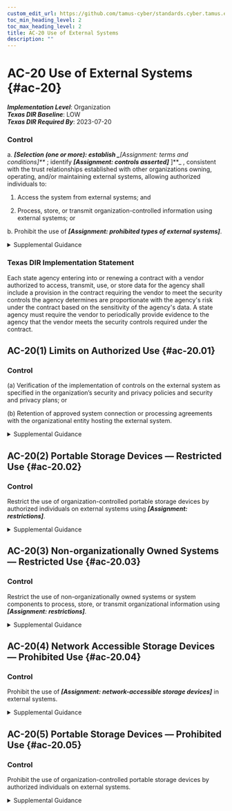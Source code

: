 ```yaml
---
custom_edit_url: https://github.com/tamus-cyber/standards.cyber.tamus.edu/tree/main/static/content/tamus.edu/TAMUS_profile.xml
toc_min_heading_level: 2
toc_max_heading_level: 2
title: AC-20 Use of External Systems
description: ""
---
```


# AC-20 Use of External Systems {#ac-20}

_**Implementation Level**_: Organization\
_**Texas DIR Baseline**_: LOW\
_**Texas DIR Required By**_: 2023-07-20

### Control

a. 
                  _**[Selection (one or more): establish _**[Assignment: terms and conditions]**_
               ; identify _**[Assignment: controls asserted]**_
               ]**_ , consistent with the trust relationships established with other organizations owning, operating, and/or maintaining external systems, allowing authorized individuals to:

1. Access the system from external systems; and

2. Process, store, or transmit organization-controlled information using external systems; or

b. Prohibit the use of _**[Assignment: prohibited types of external systems]**_.

<details>
  <summary>Supplemental Guidance</summary>

a. 
                  _**[Selection (one or more): establish _**[Assignment: terms and conditions]**_
               ; identify _**[Assignment: controls asserted]**_
               ]**_ , consistent with the trust relationships established with other organizations owning, operating, and/or maintaining external systems, allowing authorized individuals to:

1. Access the system from external systems; and

2. Process, store, or transmit organization-controlled information using external systems; or

b. Prohibit the use of _**[Assignment: prohibited types of external systems]**_.

</details>

### Texas DIR Implementation Statement

Each state agency entering into or renewing a contract with a vendor authorized to access, transmit, use, or store data for the agency shall include a provision in the contract requiring the vendor to meet the security controls the agency determines are proportionate with the agency's risk under the contract based on the sensitivity of the agency's data. A state agency must require the vendor to periodically provide evidence to the agency that the vendor meets the security controls required under the contract.

## AC-20(1) Limits on Authorized Use {#ac-20.01}

### Control

(a) Verification of the implementation of controls on the external system as specified in the organization’s security and privacy policies and security and privacy plans; or

(b) Retention of approved system connection or processing agreements with the organizational entity hosting the external system.

<details>
  <summary>Supplemental Guidance</summary>

(a) Verification of the implementation of controls on the external system as specified in the organization’s security and privacy policies and security and privacy plans; or

(b) Retention of approved system connection or processing agreements with the organizational entity hosting the external system.

</details>

## AC-20(2) Portable Storage Devices — Restricted Use {#ac-20.02}

### Control

Restrict the use of organization-controlled portable storage devices by authorized individuals on external systems using _**[Assignment: restrictions]**_.

<details>
  <summary>Supplemental Guidance</summary>

Restrict the use of organization-controlled portable storage devices by authorized individuals on external systems using _**[Assignment: restrictions]**_.

</details>

## AC-20(3) Non-organizationally Owned Systems — Restricted Use {#ac-20.03}

### Control

Restrict the use of non-organizationally owned systems or system components to process, store, or transmit organizational information using _**[Assignment: restrictions]**_.

<details>
  <summary>Supplemental Guidance</summary>

Restrict the use of non-organizationally owned systems or system components to process, store, or transmit organizational information using _**[Assignment: restrictions]**_.

</details>

## AC-20(4) Network Accessible Storage Devices — Prohibited Use {#ac-20.04}

### Control

Prohibit the use of _**[Assignment: network-accessible storage devices]**_ in external systems.

<details>
  <summary>Supplemental Guidance</summary>

Prohibit the use of _**[Assignment: network-accessible storage devices]**_ in external systems.

</details>

## AC-20(5) Portable Storage Devices — Prohibited Use {#ac-20.05}

### Control

Prohibit the use of organization-controlled portable storage devices by authorized individuals on external systems.

<details>
  <summary>Supplemental Guidance</summary>

Prohibit the use of organization-controlled portable storage devices by authorized individuals on external systems.

</details>

